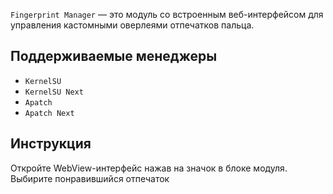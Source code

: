 `Fingerprint Manager` — это модуль со встроенным веб-интерфейсом для управления кастомными оверлеями отпечатков пальца.

## Поддерживаемые менеджеры
- `KernelSU`
- `KernelSU Next`
- `Apatch`
- `Apatch Next`

## Инструкция
Откройте WebView-интерфейс нажав на значок в блоке модуля. Выбирите понравившийся отпечаток
